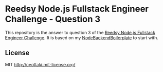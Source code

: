Reedsy Node.js Fullstack Engineer Challenge - Question 3
======================

This repository is the answer to question 3 of the [Reedsy Node.js Fullstack Engineer Challenge](https://github.com/reedsy/challenges/blob/master/node-fullstack.md). It is based on my [NodeBackendBoilerplate](https://github.com/ceottaki/NodeBackendBoilerplate) to start with.


## License

MIT http://ceottaki.mit-license.org/
